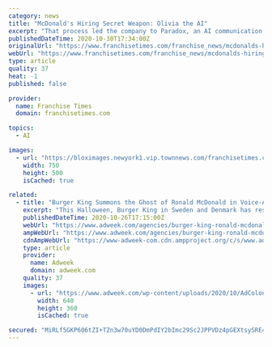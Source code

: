 ```yaml
---
category: news
title: "McDonald's Hiring Secret Weapon: Olivia the AI"
excerpt: "That process led the company to Paradox, an AI communication startup focused on hiring. The firm is also about three years old, and Jessica Rush, the chief talent officer for the company, said the experience was built alongside McDonald's. The big goals ..."
publishedDateTime: 2020-10-30T17:34:00Z
originalUrl: "https://www.franchisetimes.com/franchise_news/mcdonalds-hiring-secret-weapon-olivia-the-ai/article_b28a7f1c-1ad4-11eb-a062-efc24aae7a6b.html"
webUrl: "https://www.franchisetimes.com/franchise_news/mcdonalds-hiring-secret-weapon-olivia-the-ai/article_b28a7f1c-1ad4-11eb-a062-efc24aae7a6b.html"
type: article
quality: 37
heat: -1
published: false

provider:
  name: Franchise Times
  domain: franchisetimes.com

topics:
  - AI

images:
  - url: "https://bloximages.newyork1.vip.townnews.com/franchisetimes.com/content/tncms/assets/v3/editorial/c/83/c83a649e-1ad4-11eb-912c-b33bfa75c83b/5f9c4c6404707.image.jpg?resize=750%2C500"
    width: 750
    height: 500
    isCached: true

related:
  - title: "Burger King Summons the Ghost of Ronald McDonald in Voice-Activated Bloody Mary Stunt"
    excerpt: "This Halloween, Burger King in Sweden and Denmark has resurrected this ghoulish folklore but with a twist that gives its biggest competitor, McDonald’s, a ribbing. The fast-food chain has installed voice recognition and two-way smart mirrors across a selection of its restaurant restrooms in Sweden and Denmark,"
    publishedDateTime: 2020-10-26T17:15:00Z
    webUrl: "https://www.adweek.com/agencies/burger-king-ronald-mcdonald-ghost-voice-activated-bloody-mary-stunt/"
    ampWebUrl: "https://www.adweek.com/agencies/burger-king-ronald-mcdonald-ghost-voice-activated-bloody-mary-stunt/amp/"
    cdnAmpWebUrl: "https://www-adweek-com.cdn.ampproject.org/c/s/www.adweek.com/agencies/burger-king-ronald-mcdonald-ghost-voice-activated-bloody-mary-stunt/amp/"
    type: article
    provider:
      name: Adweek
      domain: adweek.com
    quality: 37
    images:
      - url: "https://www.adweek.com/wp-content/uploads/2020/10/AdColony_Brandshare_102620_HP-640x360.png"
        width: 640
        height: 360
        isCached: true

secured: "MiRLf5GKP606tZI+TZn3w70uYD0DmPdIY2bImc29Sc2JPPVDz4pGEXtsySRE4g1Z638WkCauhwuIA4DnSFonO3EVNjfMZS0A9cuy16MtUVBkbP4T7UkbYEzGSio7XZZSEMy35CqB3CwUrqWmljsee9rUXzZtLG6dWRerdv0kOhxDpjsB4/L4j/00CqJo6QcbJTFeipbPP6fELuHxHtP/B5qXayr1Wt/xeP9tQxMqAQQ03dq9LFZ4OFLy3TfEOxV+mcscQCFHHlFrZT6iYcaWt8cCnPGM7PcEjNK/12D8T5HZYOl3LZIOBqrNPPwaWPCQMhYeom8mwKZh1uDgZftEUtBxU5yvguPOd7etIxLLins=;rpnVwbdiXfm+8f7BqLNrZw=="
---
```


